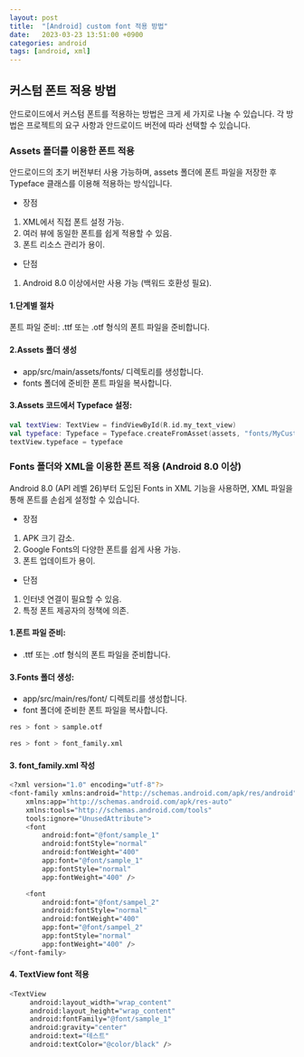 ```yaml
---
layout: post
title:  "[Android] custom font 적용 방법"
date:   2023-03-23 13:51:00 +0900
categories: android
tags: [android, xml]
---
```


## 커스텀 폰트 적용 방법
안드로이드에서 커스텀 폰트를 적용하는 방법은 크게 세 가지로 나눌 수 있습니다. 각 방법은 프로젝트의 요구 사항과 안드로이드 버전에 따라 선택할 수 있습니다.

### Assets 폴더를 이용한 폰트 적용
안드로이드의 초기 버전부터 사용 가능하며, assets 폴더에 폰트 파일을 저장한 후 Typeface 클래스를 이용해 적용하는 방식입니다.

- 장점
1. XML에서 직접 폰트 설정 가능.
2. 여러 뷰에 동일한 폰트를 쉽게 적용할 수 있음.
3. 폰트 리소스 관리가 용이.
- 단점
1. Android 8.0 이상에서만 사용 가능 (백워드 호환성 필요).

#### 1.단계별 절차
폰트 파일 준비: .ttf 또는 .otf 형식의 폰트 파일을 준비합니다.
#### 2.Assets 폴더 생성
- app/src/main/assets/fonts/ 디렉토리를 생성합니다.
- fonts 폴더에 준비한 폰트 파일을 복사합니다.


#### 3.Assets 코드에서 Typeface 설정:
```kotlin
val textView: TextView = findViewById(R.id.my_text_view)
val typeface: Typeface = Typeface.createFromAsset(assets, "fonts/MyCustomFont.ttf")
textView.typeface = typeface
```

### Fonts 폴더와 XML을 이용한 폰트 적용 (Android 8.0 이상)
Android 8.0 (API 레벨 26)부터 도입된 Fonts in XML 기능을 사용하면, XML 파일을 통해 폰트를 손쉽게 설정할 수 있습니다.

- 장점
1. APK 크기 감소.
2. Google Fonts의 다양한 폰트를 쉽게 사용 가능.
3. 폰트 업데이트가 용이.
- 단점
1. 인터넷 연결이 필요할 수 있음.
2. 특정 폰트 제공자의 정책에 의존.

#### 1.폰트 파일 준비:
- .ttf 또는 .otf 형식의 폰트 파일을 준비합니다.


#### 3.Fonts 폴더 생성:
- app/src/main/res/font/ 디렉토리를 생성합니다.
- font 폴더에 준비한 폰트 파일을 복사합니다.


```bash
res > font > sample.otf

res > font > font_family.xml
```

#### 3. font_family.xml 작성
```bash
<?xml version="1.0" encoding="utf-8"?>
<font-family xmlns:android="http://schemas.android.com/apk/res/android"
    xmlns:app="http://schemas.android.com/apk/res-auto"
    xmlns:tools="http://schemas.android.com/tools"
    tools:ignore="UnusedAttribute">
    <font
        android:font="@font/sample_1"
        android:fontStyle="normal"
        android:fontWeight="400"
        app:font="@font/sample_1"
        app:fontStyle="normal"
        app:fontWeight="400" />

    <font
        android:font="@font/sampel_2"
        android:fontStyle="normal"
        android:fontWeight="400"
        app:font="@font/sampel_2"
        app:fontStyle="normal"
        app:fontWeight="400" />
</font-family>
```

#### 4. TextView font 적용
```bash
<TextView
     android:layout_width="wrap_content"
     android:layout_height="wrap_content"
     android:fontFamily="@font/sample_1"
     android:gravity="center"
     android:text="테스트"
     android:textColor="@color/black" />
```